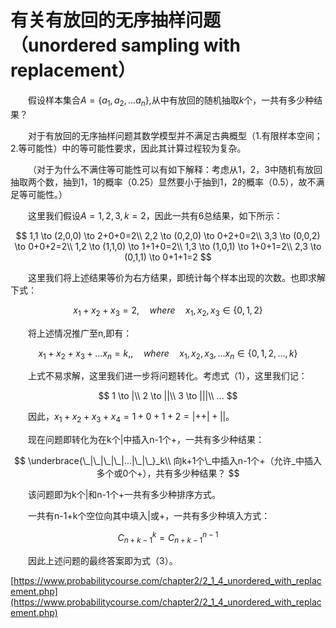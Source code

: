 # 有关有放回的无序抽样问题（unordered sampling with replacement）

&emsp;&emsp;假设样本集合$A=\lbrace a_1,a_2,...a_n\rbrace$,从中有放回的随机抽取$k$个，一共有多少种结果？

&emsp;&emsp;对于有放回的无序抽样问题其数学模型并不满足古典概型（1.有限样本空间；2.等可能性）中的等可能性要求，因此其计算过程较为复杂。

&emsp;&emsp;（对于为什么不满住等可能性可以有如下解释：考虑从1，2，3中随机有放回抽取两个数，抽到1，1的概率（0.25）显然要小于抽到1，2的概率（0.5），故不满足等可能性。）

&emsp;&emsp;这里我们假设$A={1,2,3},k=2$，因此一共有6总结果，如下所示：

$$
1,1 \to (2,0,0) \to 2+0+0=2\\
2,2 \to (0,2,0) \to 0+2+0=2\\
3,3 \to (0,0,2) \to 0+0+2=2\\
1,2 \to (1,1,0) \to 1+1+0=2\\
1,3 \to (1,0,1) \to 1+0+1=2\\
2,3 \to (0,1,1) \to 0+1+1=2
$$

&emsp;&emsp;这里我们将上述结果等价为右方结果，即统计每个样本出现的次数。也即求解下式：

$$
x_1+x_2+x_3=2,\quad where \quad x_1,x_2,x_3 \in \lbrace 0,1,2\rbrace \tag{1}
$$

&emsp;&emsp;将上述情况推广至n,即有：

$$
x_1+x_2+x_3+...x_n=k,,\quad where \quad x_1,x_2,x_3,...x_n \in \lbrace 0,1,2,..., k
\rbrace \tag{2}
$$

&emsp;&emsp;上式不易求解，这里我们进一步将问题转化。考虑式（1），这里我们记：

$$
1 \to |\\
2 \to ||\\
3 \to |||\\
...
$$

&emsp;&emsp;因此，$x_1+x_2+x_3+x_4=1+0+1+2=|++|+||$。

&emsp;&emsp;现在问题即转化为在k个|中插入n-1个+，一共有多少种结果：

$$
\underbrace{\_|\_|\_|\_|...|\_|\_}_k\\
向k+1个\_中插入n-1个+（允许_中插入多个或0个+），共有多少种结果？
$$

&emsp;&emsp;该问题即为k个|和n-1个+一共有多少种排序方式。

&emsp;&emsp;一共有n-1+k个空位向其中填入|或+，一共有多少种填入方式：

$$
C_{n+k-1}^k=C_{n+k-1}^{n-1}\tag{3}
$$

&emsp;&emsp;因此上述问题的最终答案即为式（3）。

[https://www.probabilitycourse.com/chapter2/2_1_4_unordered_with_replacement.php](https://www.probabilitycourse.com/chapter2/2_1_4_unordered_with_replacement.php)